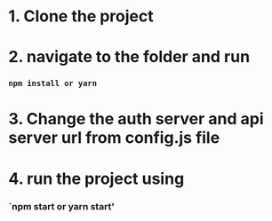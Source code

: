 # 1. Clone the project

# 2. navigate to the folder and run
### `npm install or yarn`

# 3. Change the auth server and api server url from config.js file

# 4. run the project using
### `npm start or yarn start'


